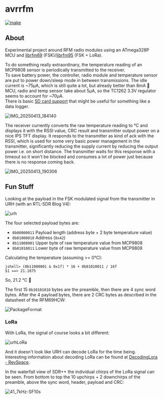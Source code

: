 # avrrfm

[![make](https://github.com/gitdode/avrrfm/actions/workflows/build.yml/badge.svg)](https://github.com/gitdode/avrrfm/actions/workflows/build.yml)

## About

Experimental project around RFM radio modules using an ATmega328P MCU 
and [librfm69](https://github.com/gitdode/librfm69/tree/main) (FSK)/[librfm95](https://github.com/gitdode/librfm95/tree/main) (FSK + LoRa).

To do something really extraordinary, the temperature reading of an MCP9808
sensor is periodically transmitted to the receiver.  
To save battery power, the controller, radio module and temperature sensor 
are put to power down/sleep mode in between transmissions. The idle current 
is ~75µA, which is still quite a lot, but already better than 8mA 🙂  
MCU, radio and temp sensor take about 5µA, so the TC1262 3.3V regulator seems 
to account for ~70µA.  
There is basic [SD card support](https://github.com/gitdode/libsdc/tree/main) 
that might be useful for something like a data logger.  

![IMG_20250413_184140](https://github.com/user-attachments/assets/1ac75c87-bcc0-4c7b-a6b3-39a937d728f0)

The receiver currently converts the raw temperature reading to °C and displays 
it with the RSSI value, CRC result and transmitter output power on a nice IPS 
TFT display. It responds to the transmitter as kind of ack with the RSSI, which 
is used for some very basic power management in the transmitter, significantly 
reducing the supply current by reducing the output power i.e. on short distance. 
The transmitter waits for this response with a timeout so it won't be blocked 
and consumes a lot of power just because there is no response coming back.

![IMG_20250413_190306](https://github.com/user-attachments/assets/b6226805-6778-4cc8-bec5-2a36f91b4585)

## Fun Stuff

Looking at the payload in the FSK modulated signal from the transmitter in URH (with an RTL-SDR Blog V4):

![urh](https://github.com/user-attachments/assets/4c0b159a-5ae9-444c-99f1-6edc385ba4b1)

The four selected payload bytes are:  

- `0b00000011` Payload length (address byte + 2 byte temperature value)
- `0b01000010` Address (`0x42`)
- `0b11000001` Upper byte of raw temperature value from MCP9808
- `0b01010011` Lower byte of raw temperature value from MCP9808

Calculating the temperature (assuming >= 0°C):  

    jshell> (0b11000001 & 0x1f) * 16 + 0b01010011 / 16f
    $1 ==> 21.1875

So, 21.2 °C 🙂

The first 15 `0b10101010` bytes are the preamble, then there are 4 sync word 
bytes. After the 4 payload bytes, there are 2 CRC bytes as described in the 
datasheet of the RFM69HCW:

![PackageFormat](https://github.com/user-attachments/assets/11687645-552c-46e5-a0bf-ef490b1bca48)

### LoRa

With LoRa, the signal of course looks a bit different:

![urhLoRa](https://github.com/user-attachments/assets/2f8c4392-da10-4c44-b266-18e3726e1e39)

And it doesn't look like URH can decode LoRa for the time being.  
Interesting information about decoding LoRa can be found at [DecodingLora - RevSpace](https://revspace.nl/DecodingLora).  

In the waterfall view of SDR++ the individual chirps of the LoRa signal can be seen.
From bottom to top the 10 upchirps + 2 downchirps of the preamble, above the sync word, 
header, payload and CRC:

![41_7kHz-SF10s](https://github.com/user-attachments/assets/0c45a3d3-c5cd-4fa7-a8da-a4a13c1b5ae6)

